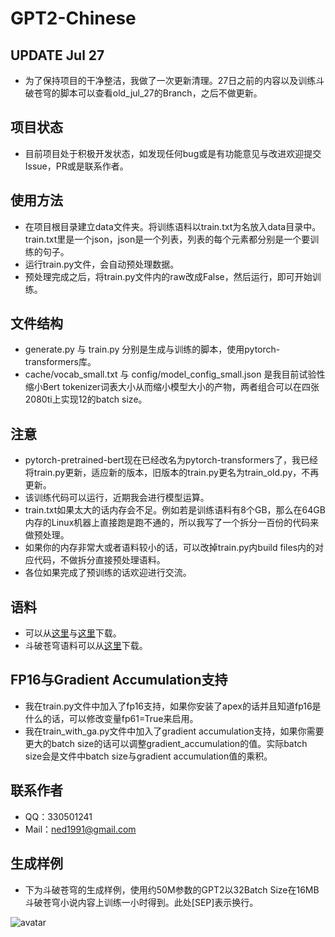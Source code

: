 # GPT2-Chinese

## UPDATE Jul 27

- 为了保持项目的干净整洁，我做了一次更新清理。27日之前的内容以及训练斗破苍穹的脚本可以查看old_jul_27的Branch，之后不做更新。

## 项目状态

- 目前项目处于积极开发状态，如发现任何bug或是有功能意见与改进欢迎提交Issue，PR或是联系作者。

## 使用方法

- 在项目根目录建立data文件夹。将训练语料以train.txt为名放入data目录中。train.txt里是一个json，json是一个列表，列表的每个元素都分别是一个要训练的句子。
- 运行train.py文件，会自动预处理数据。
- 预处理完成之后，将train.py文件内的raw改成False，然后运行，即可开始训练。

## 文件结构

- generate.py 与 train.py 分别是生成与训练的脚本，使用pytorch-transformers库。
- cache/vocab_small.txt 与 config/model_config_small.json 是我目前试验性缩小Bert tokenizer词表大小从而缩小模型大小的产物，两者组合可以在四张2080ti上实现12的batch size。

## 注意

- pytorch-pretrained-bert现在已经改名为pytorch-transformers了，我已经将train.py更新，适应新的版本，旧版本的train.py更名为train_old.py，不再更新。
- 该训练代码可以运行，近期我会进行模型运算。
- train.txt如果太大的话内存会不足。例如若是训练语料有8个GB，那么在64GB内存的Linux机器上直接跑是跑不通的，所以我写了一个拆分一百份的代码来做预处理。
- 如果你的内存非常大或者语料较小的话，可以改掉train.py内build files内的对应代码，不做拆分直接预处理语料。
- 各位如果完成了预训练的话欢迎进行交流。

## 语料

- 可以从[这里](https://github.com/brightmart/nlp_chinese_corpus)与[这里](http://thuctc.thunlp.org/#获取链接)下载。
- 斗破苍穹语料可以从[这里](https://github.com/GaoPeng97/transformer-xl-chinese/tree/master/data/doupo)下载。

## FP16与Gradient Accumulation支持

- 我在train.py文件中加入了fp16支持，如果你安装了apex的话并且知道fp16是什么的话，可以修改变量fp61=True来启用。
- 我在train_with_ga.py文件中加入了gradient accumulation支持，如果你需要更大的batch size的话可以调整gradient_accumulation的值。实际batch size会是文件中batch size与gradient accumulation值的乘积。

## 联系作者

- QQ：330501241
- Mail：ned1991@gmail.com
 
## 生成样例

- 下为斗破苍穹的生成样例，使用约50M参数的GPT2以32Batch Size在16MB斗破苍穹小说内容上训练一小时得到。此处[SEP]表示换行。

![avatar](sample/doupo.jpeg)
